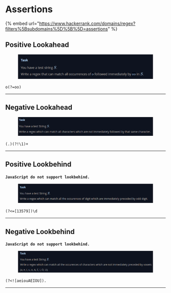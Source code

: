 # Assertions

{% embed url="https://www.hackerrank.com/domains/regex?filters%5Bsubdomains%5D%5B%5D=assertions" %}

## Positive Lookahead

<figure><img src="../.gitbook/assets/image (6) (1) (1) (1).png" alt=""><figcaption></figcaption></figure>

```regex
o(?=oo)
```

***

## Negative Lookahead

<figure><img src="../.gitbook/assets/image (5) (1) (1) (1).png" alt=""><figcaption></figcaption></figure>

```regex
(.)(?!\1)+
```

***

## Positive Lookbehind

**`JavaScript do not support lookbehind.`**

<figure><img src="../.gitbook/assets/image (7) (1).png" alt=""><figcaption></figcaption></figure>

```regex
(?<=[13579])\d
```

***

## Negative Lookbehind

**`JavaScript do not support lookbehind.`**

<figure><img src="../.gitbook/assets/image (8) (1).png" alt=""><figcaption></figcaption></figure>

```regex
(?<![aeiouAEIOU]).
```

***
